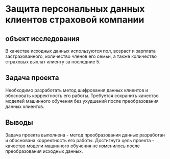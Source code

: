 # Защита персональных данных клиентов страховой компании
## объект исследования

В качестве исходных данных используются пол, возраст и зарплата застрахованного, количество членов его семьи, а также количество страховых выплат клиенту за последние 5.

## Задача проекта

Необходимо разработать метод шифрования данных клиентов и обосновать корректность его работы. Требуется сохранить качество моделей машинного обучения без ухудшений после преобразования данных клиентов.

## Выводы

Задача проекта выполнена - метод преобразования данных разработан и обоснована корректность его работы. Достигнута цель проекта - качество модели машинного обучения не изменилось после преобразования исходных данных.
